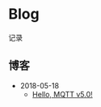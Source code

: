 # Blog

记录

## 博客
- 2018-05-18
  - [Hello, MQTT v5.0!](https://github.com/dxil/Blog/blob/master/mqtt/mqtt%205.0.md)
